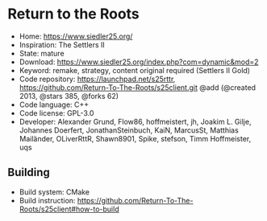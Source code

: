 # Return to the Roots

- Home: https://www.siedler25.org/
- Inspiration: The Settlers II
- State: mature
- Download: https://www.siedler25.org/index.php?com=dynamic&mod=2
- Keyword: remake, strategy, content original required (Settlers II Gold)
- Code repository: https://launchpad.net/s25rttr, https://github.com/Return-To-The-Roots/s25client.git @add (@created 2013, @stars 385, @forks 62)
- Code language: C++
- Code license: GPL-3.0
- Developer: Alexander Grund, Flow86, hoffmeistert, jh, Joakim L. Gilje, Johannes Doerfert, JonathanSteinbuch, KaiN, MarcusSt, Matthias Mailänder, OLiverRttR, Shawn8901, Spike, stefson, Timm Hoffmeister, uqs

## Building

- Build system: CMake
- Build instruction: https://github.com/Return-To-The-Roots/s25client#how-to-build
